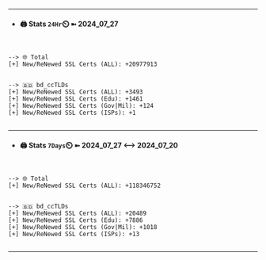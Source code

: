 

---
- #### 🖨️ **Stats** `24Hr`⏲️ ➼ 2024_07_27
```console


--> 🌐 Total
[+] New/ReNewed SSL Certs (ALL): +20977913


--> 🇧🇩 bd_ccTLDs
[+] New/ReNewed SSL Certs (ALL): +3493
[+] New/ReNewed SSL Certs (Edu): +1461
[+] New/ReNewed SSL Certs (Gov|Mil): +124
[+] New/ReNewed SSL Certs (ISPs): +1


```

---
- #### 🖨️ **Stats** `7Days`⏲️ ➼ 2024_07_27 <--> 2024_07_20
```console


--> 🌐 Total
[+] New/ReNewed SSL Certs (ALL): +118346752


--> 🇧🇩 bd_ccTLDs
[+] New/ReNewed SSL Certs (ALL): +20489
[+] New/ReNewed SSL Certs (Edu): +7886
[+] New/ReNewed SSL Certs (Gov|Mil): +1018
[+] New/ReNewed SSL Certs (ISPs): +13


```

---


